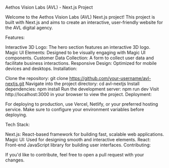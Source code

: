 Aethos Vision Labs (AVL) - Next.js Project

Welcome to the Aethos Vision Labs (AVL) Next.js project! This project is built with Next.js and aims to create an interactive, user-friendly website for the AVL digital agency.

Features:

Interactive 3D Logo: The hero section features an interactive 3D logo.
Magic UI Elements: Designed to be visually engaging with Magic UI components.
Customer Data Collection: A form to collect user data and facilitate business interactions.
Responsive Design: Optimized for mobile devices and desktops.
Installation:

Clone the repository:
git clone https://github.com/your-username/avl-nextjs.git
Navigate into the project directory:
cd avl-nextjs
Install dependencies:
npm install
Run the development server:
npm run dev
Visit http://localhost:3000 in your browser to view the project.
Deployment:

For deploying to production, use Vercel, Netlify, or your preferred hosting service. Make sure to configure your environment variables before deploying.

Tech Stack:

Next.js: React-based framework for building fast, scalable web applications.
Magic UI: Used for designing smooth and interactive elements.
React: Front-end JavaScript library for building user interfaces.
Contributing:

If you'd like to contribute, feel free to open a pull request with your changes.
